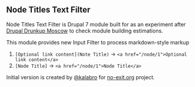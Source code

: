 ## Node Titles Text Filter

Node Titles Text Filter is Drupal 7 module built for as an experiment after [Drupal Drunkup Moscow][1] to check module building estimations.

This module provides new Input Filter to process markdown-style markup

1. `[Optional link content](Note Title)` → `<a href="/node/1">Optional link content</a>`
2. `[Node Title]` → `<a href="/node/1">Node Title</a>`

Initial version is created by [@kalabro][2] for [no-exit.org][3] project.



  [1]: http://drupalcafe.ru/
  [2]: https://twitter.com/kalabro
  [3]: http://no-exit.org/

